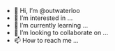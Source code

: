 - 👋 Hi, I’m @outwaterloo
- 👀 I’m interested in ...
- 🌱 I’m currently learning ...
- 💞️ I’m looking to collaborate on ...
- 📫 How to reach me ...

<!---
outwaterloo/outwaterloo is a ✨ special ✨ repository because its `README.md` (this file) appears on your GitHub profile.
You can click the Preview link to take a look at your changes.
--->
